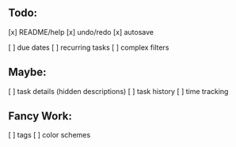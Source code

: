 ## Todo:

[x] README/help
[x] undo/redo
[x] autosave
<!-- [x] archive -->
[ ] due dates
[ ] recurring tasks
[ ] complex filters

## Maybe:

[ ] task details (hidden descriptions)
[ ] task history
[ ] time tracking

## Fancy Work:

[ ] tags
[ ] color schemes
